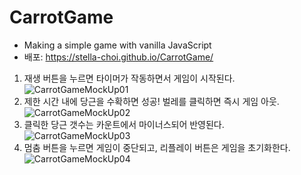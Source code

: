 # CarrotGame
 * Making a simple game with vanilla JavaScript
 * 배포: https://stella-choi.github.io/CarrotGame/



1. 재생 버튼을 누르면 타이머가 작동하면서 게임이 시작된다.
![CarrotGameMockUp01](https://user-images.githubusercontent.com/111262557/189820486-db6f2bb5-e0fd-45ba-b408-a8124d0dc6ec.jpg)
2. 제한 시간 내에 당근을 수확하면 성공! 벌레를 클릭하면 즉시 게임 아웃.
![CarrotGameMockUp02](https://user-images.githubusercontent.com/111262557/189817495-2c1f34e6-069c-41ad-ab5e-d089819360d9.jpg)
3. 클릭한 당근 갯수는 카운트에서 마이너스되어 반영된다.
![CarrotGameMockUp03](https://user-images.githubusercontent.com/111262557/189817515-ab3b91c1-4a38-4c7b-bc42-6cb5785b8d7c.jpg)
4. 멈춤 버튼을 누르면 게임이 중단되고, 리플레이 버튼은 게임을 초기화한다.
![CarrotGameMockUp04](https://user-images.githubusercontent.com/111262557/189817524-2ee98ab3-1c36-40e0-8a27-98f2f07f971a.jpg)
